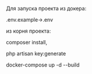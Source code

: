 Для запуска проекта из докера:

.env.example->.env

из корня проекта:

composer install, 

php artisan key:generate

docker-compose up -d --build
